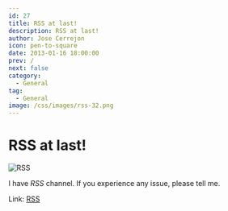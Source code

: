 ```yaml
---
id: 27
title: RSS at last!
description: RSS at last!
author: Jose Cerrejon
icon: pen-to-square
date: 2013-01-16 18:00:00
prev: /
next: false
category:
  - General
tag:
  - General
image: /css/images/rss-32.png
---
```


# RSS at last!

![RSS](/css/images/rss-32.png)

I have *RSS* channel. If you experience any issue, please tell me.

Link: [RSS](/rss.php?lang=en)